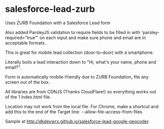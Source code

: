 # salesforce-lead-zurb
Uses ZURB Foundation with a Salesforce Lead form

Also added ParsleyJS validation to require fields to be filled in with 'parsley-required="true"' on each input and make sure phone and email are in acceptable formats..

This is great for mobile lead collection (door-to-door) with a smartphone.

Literally boils a lead interaction down to "Hi, what's your name, phone and email?".

Form is automatically mobile-friendly due to ZURB Foundation, fits any screen out of the box.

All libraries are from CDNJS (Thanks CloudFlare!) so everything works out of the 1 index.html file.

Location may not work from the local file. For Chrome, make a shortcut and add this to the end of the Target line:  --allow-file-access-from-files

Sample at http://dkdevwrx.github.io/salesforce-lead-google-geocoder.

